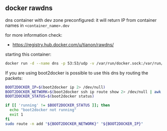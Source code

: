 docker rawdns
-------------
dns container with  dev zone preconfigured: it will return IP from container names in ```<container_name>.dev```

for more information check:
- https://registry.hub.docker.com/u/tianon/rawdns/

starting this container:
```bash
docker run -d --name dns -p 53:53/udp -v /var/run/docker.sock:/var/run/docker.sock jacoelho/rawdns
```

If you are using boot2docker is possible to use this dns by routing the packets:
```bash
BOOT2DOCKER_IP=$(boot2docker ip 2> /dev/null)
BOOT2DOCKER_NETWORK=$(boot2docker ssh ip route show 2> /dev/null | awk '/docker0/{print $1}')
BOOT2DOCKER_STATUS=$(boot2docker status)

if [[ 'running' != $BOOT2DOCKER_STATUS ]]; then
  echo "boot2docker not running"
  exit 1
fi
sudo route -n add "${BOOT2DOCKER_NETWORK}" "${BOOT2DOCKER_IP}"
```
